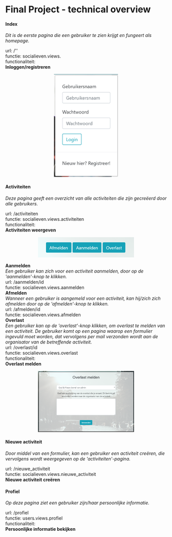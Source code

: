 # Final Project - technical overview

#### Index
*Dit is de eerste pagina die een gebruiker te zien krijgt en fungeert als homepage.*

url: /''<br>
functie: socialieven.views.<br>
functionaliteit:<br>
**Inloggen/registreren**<br>
<p align="center">
    <img src="doc/index_login_final.png" alt="Index pagina" width="200"/>
</p>

#### Activiteiten<br>
*Deze pagina geeft een overzicht van alle activiteiten die zijn gecreëerd door alle gebruikers.*

url: /activiteiten<br>
functie: socialieven.views.activiteiten<br>
functionaliteit:<br>
**Activiteiten weergeven**<br>
<p align="center">
    <img src="doc/activiteiten_functionaliteit_final.png" alt="Index pagina" width="300"/>
</p>

**Aanmelden**<br>
*Een gebruiker kan zich voor een activiteit aanmelden, door op de 'aanmelden'-knop te klikken.*<br>
url: /aanmelden/id<br>
functie: socialieven.views.aanmelden<br>
**Afmelden**<br>
*Wanneer een gebruiker is aangemeld voor een activiteit, kan hij/zich zich afmelden door op de 'afmelden'-knop te klikken.*<br>
url: /afmelden/id<br>
functie: socialieven.views.afmelden<br>
**Overlast**<br>
*Een gebruiker kan op de 'overlast'-knop klikken, om overlast te melden van een activiteit. De gebruiker komt op een pagina waarop een formulier ingevuld moet worden, dat vervolgens per mail verzonden wordt aan de organisator van de betreffende activiteit.*<br>
url: /overlast/id<br>
functie: socialieven.views.overlast<br>
functionaliteit:<br>
**Overlast melden**<br>
<p align="center">
    <img src="doc/overlast_functionaliteit_final.png" alt="Index pagina" width="300"/>
</p>

#### Nieuwe activiteit<br>
*Door middel van een formulier, kan een gebruiker een activiteit creëren, die vervolgens wordt weergegeven op de 'activiteiten'-pagina.*

url: /nieuwe_activiteit<br>
functie: socialieven.views.nieuwe_activiteit<br>
**Nieuwe activiteit creëren**<br>

#### Profiel<br>
*Op deze pagina ziet een gebruiker zijn/haar persoonlijke informatie.*

url: /profiel<br>
functie: users.views.profiel<br>
functionaliteit:<br>
**Persoonlijke informatie bekijken**<br>